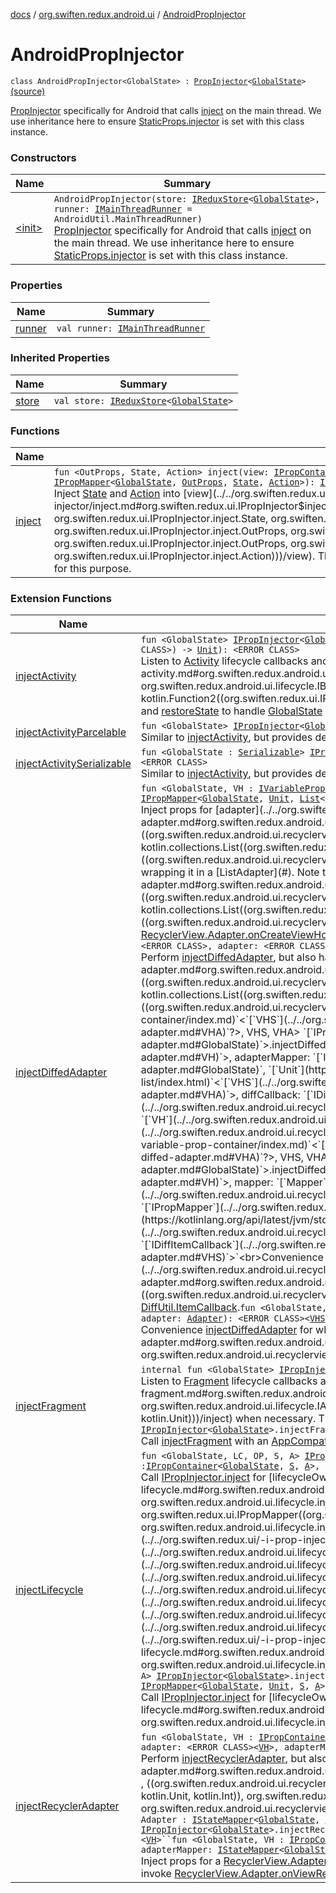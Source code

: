[docs](../../index.md) / [org.swiften.redux.android.ui](../index.md) / [AndroidPropInjector](./index.md)

# AndroidPropInjector

`class AndroidPropInjector<GlobalState> : `[`PropInjector`](../../org.swiften.redux.ui/-prop-injector/index.md)`<`[`GlobalState`](index.md#GlobalState)`>` [(source)](https://github.com/protoman92/KotlinRedux/tree/master/android/android-ui/src/main/java/org/swiften/redux/android/ui/AndroidPropInjector.kt#L21)

[PropInjector](../../org.swiften.redux.ui/-prop-injector/index.md) specifically for Android that calls [inject](inject.md) on the main thread. We use
inheritance here to ensure [StaticProps.injector](../../org.swiften.redux.ui/-static-props/injector.md) is set with this class instance.

### Constructors

| Name | Summary |
|---|---|
| [&lt;init&gt;](-init-.md) | `AndroidPropInjector(store: `[`IReduxStore`](../../org.swiften.redux.core/-i-redux-store.md)`<`[`GlobalState`](index.md#GlobalState)`>, runner: `[`IMainThreadRunner`](../../org.swiften.redux.android.util/-android-util/-i-main-thread-runner/index.md)` = AndroidUtil.MainThreadRunner)`<br>[PropInjector](../../org.swiften.redux.ui/-prop-injector/index.md) specifically for Android that calls [inject](inject.md) on the main thread. We use inheritance here to ensure [StaticProps.injector](../../org.swiften.redux.ui/-static-props/injector.md) is set with this class instance. |

### Properties

| Name | Summary |
|---|---|
| [runner](runner.md) | `val runner: `[`IMainThreadRunner`](../../org.swiften.redux.android.util/-android-util/-i-main-thread-runner/index.md) |

### Inherited Properties

| Name | Summary |
|---|---|
| [store](../../org.swiften.redux.ui/-prop-injector/store.md) | `val store: `[`IReduxStore`](../../org.swiften.redux.core/-i-redux-store.md)`<`[`GlobalState`](../../org.swiften.redux.ui/-prop-injector/index.md#GlobalState)`>` |

### Functions

| Name | Summary |
|---|---|
| [inject](inject.md) | `fun <OutProps, State, Action> inject(view: `[`IPropContainer`](../../org.swiften.redux.ui/-i-prop-container/index.md)`<`[`GlobalState`](index.md#GlobalState)`, `[`State`](inject.md#State)`, `[`Action`](inject.md#Action)`>, outProps: `[`OutProps`](inject.md#OutProps)`, mapper: `[`IPropMapper`](../../org.swiften.redux.ui/-i-prop-mapper.md)`<`[`GlobalState`](index.md#GlobalState)`, `[`OutProps`](inject.md#OutProps)`, `[`State`](inject.md#State)`, `[`Action`](inject.md#Action)`>): `[`IReduxSubscription`](../../org.swiften.redux.core/-i-redux-subscription/index.md)<br>Inject [State](../../org.swiften.redux.ui/-i-prop-injector/inject.md#State) and [Action](../../org.swiften.redux.ui/-i-prop-injector/inject.md#Action) into [view](../../org.swiften.redux.ui/-i-prop-injector/inject.md#org.swiften.redux.ui.IPropInjector$inject(org.swiften.redux.ui.IPropContainer((org.swiften.redux.ui.IPropInjector.GlobalState, org.swiften.redux.ui.IPropInjector.inject.State, org.swiften.redux.ui.IPropInjector.inject.Action)), org.swiften.redux.ui.IPropInjector.inject.OutProps, org.swiften.redux.ui.IPropMapper((org.swiften.redux.ui.IPropInjector.GlobalState, org.swiften.redux.ui.IPropInjector.inject.OutProps, org.swiften.redux.ui.IPropInjector.inject.State, org.swiften.redux.ui.IPropInjector.inject.Action)))/view). This method does not handle lifecycles, so platform-specific methods can be defined for this purpose. |

### Extension Functions

| Name | Summary |
|---|---|
| [injectActivity](../../org.swiften.redux.android.ui.lifecycle/inject-activity.md) | `fun <GlobalState> `[`IPropInjector`](../../org.swiften.redux.ui/-i-prop-injector/index.md)`<`[`GlobalState`](../../org.swiften.redux.android.ui.lifecycle/inject-activity.md#GlobalState)`>.injectActivity(application: <ERROR CLASS>, saver: `[`IBundleStateSaver`](../../org.swiften.redux.android.ui.lifecycle/-i-bundle-state-saver/index.md)`<`[`GlobalState`](../../org.swiften.redux.android.ui.lifecycle/inject-activity.md#GlobalState)`>, inject: `[`IPropInjector`](../../org.swiften.redux.ui/-i-prop-injector/index.md)`<`[`GlobalState`](../../org.swiften.redux.android.ui.lifecycle/inject-activity.md#GlobalState)`>.(<ERROR CLASS>) -> `[`Unit`](https://kotlinlang.org/api/latest/jvm/stdlib/kotlin/-unit/index.html)`): <ERROR CLASS>`<br>Listen to [Activity](#) lifecycle callbacks and perform [inject](../../org.swiften.redux.android.ui.lifecycle/inject-activity.md#org.swiften.redux.android.ui.lifecycle$injectActivity(org.swiften.redux.ui.IPropInjector((org.swiften.redux.android.ui.lifecycle.injectActivity.GlobalState)), , org.swiften.redux.android.ui.lifecycle.IBundleStateSaver((org.swiften.redux.android.ui.lifecycle.injectActivity.GlobalState)), kotlin.Function2((org.swiften.redux.ui.IPropInjector((org.swiften.redux.android.ui.lifecycle.injectActivity.GlobalState)), , kotlin.Unit)))/inject) when necessary. We can also declare [saveState](#) and [restoreState](#) to handle [GlobalState](../../org.swiften.redux.android.ui.lifecycle/inject-activity.md#GlobalState) persistence. |
| [injectActivityParcelable](../../org.swiften.redux.android.ui.lifecycle/inject-activity-parcelable.md) | `fun <GlobalState> `[`IPropInjector`](../../org.swiften.redux.ui/-i-prop-injector/index.md)`<`[`GlobalState`](../../org.swiften.redux.android.ui.lifecycle/inject-activity-parcelable.md#GlobalState)`>.injectActivityParcelable(application: <ERROR CLASS>, inject: `[`IPropInjector`](../../org.swiften.redux.ui/-i-prop-injector/index.md)`<`[`GlobalState`](../../org.swiften.redux.android.ui.lifecycle/inject-activity-parcelable.md#GlobalState)`>.(<ERROR CLASS>) -> `[`Unit`](https://kotlinlang.org/api/latest/jvm/stdlib/kotlin/-unit/index.html)`): <ERROR CLASS>`<br>Similar to [injectActivity](../../org.swiften.redux.android.ui.lifecycle/inject-activity.md), but provides default persistence for when [GlobalState](../../org.swiften.redux.android.ui.lifecycle/inject-activity-parcelable.md#GlobalState) is [Parcelable](#) |
| [injectActivitySerializable](../../org.swiften.redux.android.ui.lifecycle/inject-activity-serializable.md) | `fun <GlobalState : `[`Serializable`](http://docs.oracle.com/javase/6/docs/api/java/io/Serializable.html)`> `[`IPropInjector`](../../org.swiften.redux.ui/-i-prop-injector/index.md)`<`[`GlobalState`](../../org.swiften.redux.android.ui.lifecycle/inject-activity-serializable.md#GlobalState)`>.injectActivitySerializable(application: <ERROR CLASS>, inject: `[`IPropInjector`](../../org.swiften.redux.ui/-i-prop-injector/index.md)`<`[`GlobalState`](../../org.swiften.redux.android.ui.lifecycle/inject-activity-serializable.md#GlobalState)`>.(<ERROR CLASS>) -> `[`Unit`](https://kotlinlang.org/api/latest/jvm/stdlib/kotlin/-unit/index.html)`): <ERROR CLASS>`<br>Similar to [injectActivity](../../org.swiften.redux.android.ui.lifecycle/inject-activity.md), but provides default persistence for when [GlobalState](../../org.swiften.redux.android.ui.lifecycle/inject-activity-serializable.md#GlobalState) is [Serializable](http://docs.oracle.com/javase/6/docs/api/java/io/Serializable.html) |
| [injectDiffedAdapter](../../org.swiften.redux.android.ui.recyclerview/inject-diffed-adapter.md) | `fun <GlobalState, VH : `[`IVariablePropContainer`](../../org.swiften.redux.ui/-i-variable-prop-container/index.md)`<`[`VHS`](../../org.swiften.redux.android.ui.recyclerview/inject-diffed-adapter.md#VHS)`, `[`VHA`](../../org.swiften.redux.android.ui.recyclerview/inject-diffed-adapter.md#VHA)`?>, VHS, VHA> `[`IPropInjector`](../../org.swiften.redux.ui/-i-prop-injector/index.md)`<`[`GlobalState`](../../org.swiften.redux.android.ui.recyclerview/inject-diffed-adapter.md#GlobalState)`>.injectDiffedAdapter(adapter: <ERROR CLASS><`[`VH`](../../org.swiften.redux.android.ui.recyclerview/inject-diffed-adapter.md#VH)`>, adapterMapper: `[`IPropMapper`](../../org.swiften.redux.ui/-i-prop-mapper.md)`<`[`GlobalState`](../../org.swiften.redux.android.ui.recyclerview/inject-diffed-adapter.md#GlobalState)`, `[`Unit`](https://kotlinlang.org/api/latest/jvm/stdlib/kotlin/-unit/index.html)`, `[`List`](https://kotlinlang.org/api/latest/jvm/stdlib/kotlin.collections/-list/index.html)`<`[`VHS`](../../org.swiften.redux.android.ui.recyclerview/inject-diffed-adapter.md#VHS)`>?, `[`VHA`](../../org.swiften.redux.android.ui.recyclerview/inject-diffed-adapter.md#VHA)`>, diffCallback: <ERROR CLASS><`[`VHS`](../../org.swiften.redux.android.ui.recyclerview/inject-diffed-adapter.md#VHS)`>): `[`ReduxListAdapter`](../../org.swiften.redux.android.ui.recyclerview/-redux-list-adapter/index.md)`<`[`GlobalState`](../../org.swiften.redux.android.ui.recyclerview/inject-diffed-adapter.md#GlobalState)`, `[`VH`](../../org.swiften.redux.android.ui.recyclerview/inject-diffed-adapter.md#VH)`, `[`VHS`](../../org.swiften.redux.android.ui.recyclerview/inject-diffed-adapter.md#VHS)`, `[`VHA`](../../org.swiften.redux.android.ui.recyclerview/inject-diffed-adapter.md#VHA)`>`<br>Inject props for [adapter](../../org.swiften.redux.android.ui.recyclerview/inject-diffed-adapter.md#org.swiften.redux.android.ui.recyclerview$injectDiffedAdapter(org.swiften.redux.ui.IPropInjector((org.swiften.redux.android.ui.recyclerview.injectDiffedAdapter.GlobalState)), ((org.swiften.redux.android.ui.recyclerview.injectDiffedAdapter.VH)), org.swiften.redux.ui.IPropMapper((org.swiften.redux.android.ui.recyclerview.injectDiffedAdapter.GlobalState, kotlin.Unit, kotlin.collections.List((org.swiften.redux.android.ui.recyclerview.injectDiffedAdapter.VHS)), org.swiften.redux.android.ui.recyclerview.injectDiffedAdapter.VHA)), ((org.swiften.redux.android.ui.recyclerview.injectDiffedAdapter.VHS)))/adapter) with a compatible [VH](../../org.swiften.redux.android.ui.recyclerview/inject-diffed-adapter.md#VH) by wrapping it in a [ListAdapter](#). Note that [adapter](../../org.swiften.redux.android.ui.recyclerview/inject-diffed-adapter.md#org.swiften.redux.android.ui.recyclerview$injectDiffedAdapter(org.swiften.redux.ui.IPropInjector((org.swiften.redux.android.ui.recyclerview.injectDiffedAdapter.GlobalState)), ((org.swiften.redux.android.ui.recyclerview.injectDiffedAdapter.VH)), org.swiften.redux.ui.IPropMapper((org.swiften.redux.android.ui.recyclerview.injectDiffedAdapter.GlobalState, kotlin.Unit, kotlin.collections.List((org.swiften.redux.android.ui.recyclerview.injectDiffedAdapter.VHS)), org.swiften.redux.android.ui.recyclerview.injectDiffedAdapter.VHA)), ((org.swiften.redux.android.ui.recyclerview.injectDiffedAdapter.VHS)))/adapter) does not have to be a [ListAdapter](#) - it can be any [RecyclerView.Adapter](#) as long as it implements [RecyclerView.Adapter.onCreateViewHolder](#).`fun <GlobalState, VH : `[`IVariablePropContainer`](../../org.swiften.redux.ui/-i-variable-prop-container/index.md)`<`[`VHS`](../../org.swiften.redux.android.ui.recyclerview/inject-diffed-adapter.md#VHS)`, `[`VHA`](../../org.swiften.redux.android.ui.recyclerview/inject-diffed-adapter.md#VHA)`?>, VHS, VHA> `[`IPropInjector`](../../org.swiften.redux.ui/-i-prop-injector/index.md)`<`[`GlobalState`](../../org.swiften.redux.android.ui.recyclerview/inject-diffed-adapter.md#GlobalState)`>.injectDiffedAdapter(lifecycleOwner: <ERROR CLASS>, adapter: <ERROR CLASS><`[`VH`](../../org.swiften.redux.android.ui.recyclerview/inject-diffed-adapter.md#VH)`>, adapterMapper: `[`IPropMapper`](../../org.swiften.redux.ui/-i-prop-mapper.md)`<`[`GlobalState`](../../org.swiften.redux.android.ui.recyclerview/inject-diffed-adapter.md#GlobalState)`, `[`Unit`](https://kotlinlang.org/api/latest/jvm/stdlib/kotlin/-unit/index.html)`, `[`List`](https://kotlinlang.org/api/latest/jvm/stdlib/kotlin.collections/-list/index.html)`<`[`VHS`](../../org.swiften.redux.android.ui.recyclerview/inject-diffed-adapter.md#VHS)`>?, `[`VHA`](../../org.swiften.redux.android.ui.recyclerview/inject-diffed-adapter.md#VHA)`>, diffCallback: <ERROR CLASS><`[`VHS`](../../org.swiften.redux.android.ui.recyclerview/inject-diffed-adapter.md#VHS)`>): <ERROR CLASS><`[`VHS`](../../org.swiften.redux.android.ui.recyclerview/inject-diffed-adapter.md#VHS)`, `[`VH`](../../org.swiften.redux.android.ui.recyclerview/inject-diffed-adapter.md#VH)`>`<br>Perform [injectDiffedAdapter](../../org.swiften.redux.android.ui.recyclerview/inject-diffed-adapter.md), but also handle lifecycle with [lifecycleOwner](../../org.swiften.redux.android.ui.recyclerview/inject-diffed-adapter.md#org.swiften.redux.android.ui.recyclerview$injectDiffedAdapter(org.swiften.redux.ui.IPropInjector((org.swiften.redux.android.ui.recyclerview.injectDiffedAdapter.GlobalState)), , ((org.swiften.redux.android.ui.recyclerview.injectDiffedAdapter.VH)), org.swiften.redux.ui.IPropMapper((org.swiften.redux.android.ui.recyclerview.injectDiffedAdapter.GlobalState, kotlin.Unit, kotlin.collections.List((org.swiften.redux.android.ui.recyclerview.injectDiffedAdapter.VHS)), org.swiften.redux.android.ui.recyclerview.injectDiffedAdapter.VHA)), ((org.swiften.redux.android.ui.recyclerview.injectDiffedAdapter.VHS)))/lifecycleOwner)`fun <GlobalState, VH : `[`IVariablePropContainer`](../../org.swiften.redux.ui/-i-variable-prop-container/index.md)`<`[`VHS`](../../org.swiften.redux.android.ui.recyclerview/inject-diffed-adapter.md#VHS)`, `[`VHA`](../../org.swiften.redux.android.ui.recyclerview/inject-diffed-adapter.md#VHA)`?>, VHS, VHA> `[`IPropInjector`](../../org.swiften.redux.ui/-i-prop-injector/index.md)`<`[`GlobalState`](../../org.swiften.redux.android.ui.recyclerview/inject-diffed-adapter.md#GlobalState)`>.injectDiffedAdapter(lifecycleOwner: <ERROR CLASS>, adapter: <ERROR CLASS><`[`VH`](../../org.swiften.redux.android.ui.recyclerview/inject-diffed-adapter.md#VH)`>, adapterMapper: `[`IPropMapper`](../../org.swiften.redux.ui/-i-prop-mapper.md)`<`[`GlobalState`](../../org.swiften.redux.android.ui.recyclerview/inject-diffed-adapter.md#GlobalState)`, `[`Unit`](https://kotlinlang.org/api/latest/jvm/stdlib/kotlin/-unit/index.html)`, `[`List`](https://kotlinlang.org/api/latest/jvm/stdlib/kotlin.collections/-list/index.html)`<`[`VHS`](../../org.swiften.redux.android.ui.recyclerview/inject-diffed-adapter.md#VHS)`>?, `[`VHA`](../../org.swiften.redux.android.ui.recyclerview/inject-diffed-adapter.md#VHA)`>, diffCallback: `[`IDiffItemCallback`](../../org.swiften.redux.android.ui.recyclerview/-i-diff-item-callback/index.md)`<`[`VHS`](../../org.swiften.redux.android.ui.recyclerview/inject-diffed-adapter.md#VHS)`>): <ERROR CLASS><`[`VHS`](../../org.swiften.redux.android.ui.recyclerview/inject-diffed-adapter.md#VHS)`, `[`VH`](../../org.swiften.redux.android.ui.recyclerview/inject-diffed-adapter.md#VH)`>`<br>Instead of [DiffUtil.ItemCallback](#), use [IDiffItemCallback](../../org.swiften.redux.android.ui.recyclerview/-i-diff-item-callback/index.md) to avoid abstract class`fun <GlobalState, Mapper, VH : `[`IVariablePropContainer`](../../org.swiften.redux.ui/-i-variable-prop-container/index.md)`<`[`VHS`](../../org.swiften.redux.android.ui.recyclerview/inject-diffed-adapter.md#VHS)`, `[`VHA`](../../org.swiften.redux.android.ui.recyclerview/inject-diffed-adapter.md#VHA)`?>, VHS, VHA> `[`IPropInjector`](../../org.swiften.redux.ui/-i-prop-injector/index.md)`<`[`GlobalState`](../../org.swiften.redux.android.ui.recyclerview/inject-diffed-adapter.md#GlobalState)`>.injectDiffedAdapter(lifecycleOwner: <ERROR CLASS>, adapter: <ERROR CLASS><`[`VH`](../../org.swiften.redux.android.ui.recyclerview/inject-diffed-adapter.md#VH)`>, mapper: `[`Mapper`](../../org.swiften.redux.android.ui.recyclerview/inject-diffed-adapter.md#Mapper)`): <ERROR CLASS><`[`VHS`](../../org.swiften.redux.android.ui.recyclerview/inject-diffed-adapter.md#VHS)`, `[`VH`](../../org.swiften.redux.android.ui.recyclerview/inject-diffed-adapter.md#VH)`> where Mapper : `[`IPropMapper`](../../org.swiften.redux.ui/-i-prop-mapper.md)`<`[`GlobalState`](../../org.swiften.redux.android.ui.recyclerview/inject-diffed-adapter.md#GlobalState)`, `[`Unit`](https://kotlinlang.org/api/latest/jvm/stdlib/kotlin/-unit/index.html)`, `[`List`](https://kotlinlang.org/api/latest/jvm/stdlib/kotlin.collections/-list/index.html)`<`[`VHS`](../../org.swiften.redux.android.ui.recyclerview/inject-diffed-adapter.md#VHS)`>?, `[`VHA`](../../org.swiften.redux.android.ui.recyclerview/inject-diffed-adapter.md#VHA)`>, Mapper : `[`IDiffItemCallback`](../../org.swiften.redux.android.ui.recyclerview/-i-diff-item-callback/index.md)`<`[`VHS`](../../org.swiften.redux.android.ui.recyclerview/inject-diffed-adapter.md#VHS)`>`<br>Convenience [injectDiffedAdapter](../../org.swiften.redux.android.ui.recyclerview/inject-diffed-adapter.md) for when [mapper](../../org.swiften.redux.android.ui.recyclerview/inject-diffed-adapter.md#org.swiften.redux.android.ui.recyclerview$injectDiffedAdapter(org.swiften.redux.ui.IPropInjector((org.swiften.redux.android.ui.recyclerview.injectDiffedAdapter.GlobalState)), , ((org.swiften.redux.android.ui.recyclerview.injectDiffedAdapter.VH)), org.swiften.redux.android.ui.recyclerview.injectDiffedAdapter.Mapper)/mapper) implements both [IPropMapper](../../org.swiften.redux.ui/-i-prop-mapper.md) and [DiffUtil.ItemCallback](#).`fun <GlobalState, Adapter, VH : `[`IVariablePropContainer`](../../org.swiften.redux.ui/-i-variable-prop-container/index.md)`<`[`VHS`](../../org.swiften.redux.android.ui.recyclerview/inject-diffed-adapter.md#VHS)`, `[`VHA`](../../org.swiften.redux.android.ui.recyclerview/inject-diffed-adapter.md#VHA)`?>, VHS, VHA> `[`IPropInjector`](../../org.swiften.redux.ui/-i-prop-injector/index.md)`<`[`GlobalState`](../../org.swiften.redux.android.ui.recyclerview/inject-diffed-adapter.md#GlobalState)`>.injectDiffedAdapter(lifecycleOwner: <ERROR CLASS>, adapter: `[`Adapter`](../../org.swiften.redux.android.ui.recyclerview/inject-diffed-adapter.md#Adapter)`): <ERROR CLASS><`[`VHS`](../../org.swiften.redux.android.ui.recyclerview/inject-diffed-adapter.md#VHS)`, `[`VH`](../../org.swiften.redux.android.ui.recyclerview/inject-diffed-adapter.md#VH)`> where Adapter : `[`IPropMapper`](../../org.swiften.redux.ui/-i-prop-mapper.md)`<`[`GlobalState`](../../org.swiften.redux.android.ui.recyclerview/inject-diffed-adapter.md#GlobalState)`, `[`Unit`](https://kotlinlang.org/api/latest/jvm/stdlib/kotlin/-unit/index.html)`, `[`List`](https://kotlinlang.org/api/latest/jvm/stdlib/kotlin.collections/-list/index.html)`<`[`VHS`](../../org.swiften.redux.android.ui.recyclerview/inject-diffed-adapter.md#VHS)`>?, `[`VHA`](../../org.swiften.redux.android.ui.recyclerview/inject-diffed-adapter.md#VHA)`>, Adapter : `[`IDiffItemCallback`](../../org.swiften.redux.android.ui.recyclerview/-i-diff-item-callback/index.md)`<`[`VHS`](../../org.swiften.redux.android.ui.recyclerview/inject-diffed-adapter.md#VHS)`>`<br>Convenience [injectDiffedAdapter](../../org.swiften.redux.android.ui.recyclerview/inject-diffed-adapter.md) for when [adapter](../../org.swiften.redux.android.ui.recyclerview/inject-diffed-adapter.md#org.swiften.redux.android.ui.recyclerview$injectDiffedAdapter(org.swiften.redux.ui.IPropInjector((org.swiften.redux.android.ui.recyclerview.injectDiffedAdapter.GlobalState)), , org.swiften.redux.android.ui.recyclerview.injectDiffedAdapter.Adapter)/adapter) implements both [RecyclerView.Adapter](#), [IPropMapper](../../org.swiften.redux.ui/-i-prop-mapper.md) and [DiffUtil.ItemCallback](#). |
| [injectFragment](../../org.swiften.redux.android.ui.lifecycle/inject-fragment.md) | `internal fun <GlobalState> `[`IPropInjector`](../../org.swiften.redux.ui/-i-prop-injector/index.md)`<`[`GlobalState`](../../org.swiften.redux.android.ui.lifecycle/inject-fragment.md#GlobalState)`>.injectFragment(activity: `[`IAppCompatActivity`](../../org.swiften.redux.android.ui.lifecycle/-i-app-compat-activity/index.md)`, inject: `[`IPropInjector`](../../org.swiften.redux.ui/-i-prop-injector/index.md)`<`[`GlobalState`](../../org.swiften.redux.android.ui.lifecycle/inject-fragment.md#GlobalState)`>.(<ERROR CLASS>) -> `[`Unit`](https://kotlinlang.org/api/latest/jvm/stdlib/kotlin/-unit/index.html)`): `[`Unit`](https://kotlinlang.org/api/latest/jvm/stdlib/kotlin/-unit/index.html)<br>Listen to [Fragment](#) lifecycle callbacks and perform [inject](../../org.swiften.redux.android.ui.lifecycle/inject-fragment.md#org.swiften.redux.android.ui.lifecycle$injectFragment(org.swiften.redux.ui.IPropInjector((org.swiften.redux.android.ui.lifecycle.injectFragment.GlobalState)), org.swiften.redux.android.ui.lifecycle.IAppCompatActivity, kotlin.Function2((org.swiften.redux.ui.IPropInjector((org.swiften.redux.android.ui.lifecycle.injectFragment.GlobalState)), , kotlin.Unit)))/inject) when necessary. This injection session automatically disposes of itself when [LifecycleCallback.onDestroy](#) is called.`internal fun <GlobalState> `[`IPropInjector`](../../org.swiften.redux.ui/-i-prop-injector/index.md)`<`[`GlobalState`](../../org.swiften.redux.android.ui.lifecycle/inject-fragment.md#GlobalState)`>.injectFragment(activity: <ERROR CLASS>, inject: `[`IPropInjector`](../../org.swiften.redux.ui/-i-prop-injector/index.md)`<`[`GlobalState`](../../org.swiften.redux.android.ui.lifecycle/inject-fragment.md#GlobalState)`>.(<ERROR CLASS>) -> `[`Unit`](https://kotlinlang.org/api/latest/jvm/stdlib/kotlin/-unit/index.html)`): `[`Unit`](https://kotlinlang.org/api/latest/jvm/stdlib/kotlin/-unit/index.html)<br>Call [injectFragment](../../org.swiften.redux.android.ui.lifecycle/inject-fragment.md) with an [AppCompatActivity](#) wrapped in [App](#) |
| [injectLifecycle](../../org.swiften.redux.android.ui.lifecycle/inject-lifecycle.md) | `fun <GlobalState, LC, OP, S, A> `[`IPropInjector`](../../org.swiften.redux.ui/-i-prop-injector/index.md)`<`[`GlobalState`](../../org.swiften.redux.android.ui.lifecycle/inject-lifecycle.md#GlobalState)`>.injectLifecycle(lifecycleOwner: `[`LC`](../../org.swiften.redux.android.ui.lifecycle/inject-lifecycle.md#LC)`, outProps: `[`OP`](../../org.swiften.redux.android.ui.lifecycle/inject-lifecycle.md#OP)`, mapper: `[`IPropMapper`](../../org.swiften.redux.ui/-i-prop-mapper.md)`<`[`GlobalState`](../../org.swiften.redux.android.ui.lifecycle/inject-lifecycle.md#GlobalState)`, `[`OP`](../../org.swiften.redux.android.ui.lifecycle/inject-lifecycle.md#OP)`, `[`S`](../../org.swiften.redux.android.ui.lifecycle/inject-lifecycle.md#S)`, `[`A`](../../org.swiften.redux.android.ui.lifecycle/inject-lifecycle.md#A)`>): `[`LC`](../../org.swiften.redux.android.ui.lifecycle/inject-lifecycle.md#LC)` where LC : `[`IPropContainer`](../../org.swiften.redux.ui/-i-prop-container/index.md)`<`[`GlobalState`](../../org.swiften.redux.android.ui.lifecycle/inject-lifecycle.md#GlobalState)`, `[`S`](../../org.swiften.redux.android.ui.lifecycle/inject-lifecycle.md#S)`, `[`A`](../../org.swiften.redux.android.ui.lifecycle/inject-lifecycle.md#A)`>, LC : `[`IPropLifecycleOwner`](../../org.swiften.redux.ui/-i-prop-lifecycle-owner/index.md)`<`[`GlobalState`](../../org.swiften.redux.android.ui.lifecycle/inject-lifecycle.md#GlobalState)`>`<br>Call [IPropInjector.inject](../../org.swiften.redux.ui/-i-prop-injector/inject.md) for [lifecycleOwner](../../org.swiften.redux.android.ui.lifecycle/inject-lifecycle.md#org.swiften.redux.android.ui.lifecycle$injectLifecycle(org.swiften.redux.ui.IPropInjector((org.swiften.redux.android.ui.lifecycle.injectLifecycle.GlobalState)), org.swiften.redux.android.ui.lifecycle.injectLifecycle.LC, org.swiften.redux.android.ui.lifecycle.injectLifecycle.OP, org.swiften.redux.ui.IPropMapper((org.swiften.redux.android.ui.lifecycle.injectLifecycle.GlobalState, org.swiften.redux.android.ui.lifecycle.injectLifecycle.OP, org.swiften.redux.android.ui.lifecycle.injectLifecycle.S, org.swiften.redux.android.ui.lifecycle.injectLifecycle.A)))/lifecycleOwner)`fun <GlobalState, LC, OP, S, A> `[`IPropInjector`](../../org.swiften.redux.ui/-i-prop-injector/index.md)`<`[`GlobalState`](../../org.swiften.redux.android.ui.lifecycle/inject-lifecycle.md#GlobalState)`>.injectLifecycle(lifecycleOwner: `[`LC`](../../org.swiften.redux.android.ui.lifecycle/inject-lifecycle.md#LC)`, outProps: `[`OP`](../../org.swiften.redux.android.ui.lifecycle/inject-lifecycle.md#OP)`): `[`LC`](../../org.swiften.redux.android.ui.lifecycle/inject-lifecycle.md#LC)` where LC : `[`IPropContainer`](../../org.swiften.redux.ui/-i-prop-container/index.md)`<`[`GlobalState`](../../org.swiften.redux.android.ui.lifecycle/inject-lifecycle.md#GlobalState)`, `[`S`](../../org.swiften.redux.android.ui.lifecycle/inject-lifecycle.md#S)`, `[`A`](../../org.swiften.redux.android.ui.lifecycle/inject-lifecycle.md#A)`>, LC : `[`IPropLifecycleOwner`](../../org.swiften.redux.ui/-i-prop-lifecycle-owner/index.md)`<`[`GlobalState`](../../org.swiften.redux.android.ui.lifecycle/inject-lifecycle.md#GlobalState)`>, LC : `[`IPropMapper`](../../org.swiften.redux.ui/-i-prop-mapper.md)`<`[`GlobalState`](../../org.swiften.redux.android.ui.lifecycle/inject-lifecycle.md#GlobalState)`, `[`OP`](../../org.swiften.redux.android.ui.lifecycle/inject-lifecycle.md#OP)`, `[`S`](../../org.swiften.redux.android.ui.lifecycle/inject-lifecycle.md#S)`, `[`A`](../../org.swiften.redux.android.ui.lifecycle/inject-lifecycle.md#A)`>`<br>Call [IPropInjector.inject](../../org.swiften.redux.ui/-i-prop-injector/inject.md) for [lifecycleOwner](../../org.swiften.redux.android.ui.lifecycle/inject-lifecycle.md#org.swiften.redux.android.ui.lifecycle$injectLifecycle(org.swiften.redux.ui.IPropInjector((org.swiften.redux.android.ui.lifecycle.injectLifecycle.GlobalState)), org.swiften.redux.android.ui.lifecycle.injectLifecycle.LC, org.swiften.redux.android.ui.lifecycle.injectLifecycle.OP)/lifecycleOwner) but it also implements [IPropMapper](../../org.swiften.redux.ui/-i-prop-mapper.md)`fun <GlobalState, LC, S, A> `[`IPropInjector`](../../org.swiften.redux.ui/-i-prop-injector/index.md)`<`[`GlobalState`](../../org.swiften.redux.android.ui.lifecycle/inject-lifecycle.md#GlobalState)`>.injectLifecycle(lifecycleOwner: `[`LC`](../../org.swiften.redux.android.ui.lifecycle/inject-lifecycle.md#LC)`): `[`LC`](../../org.swiften.redux.android.ui.lifecycle/inject-lifecycle.md#LC)` where LC : `[`IPropContainer`](../../org.swiften.redux.ui/-i-prop-container/index.md)`<`[`GlobalState`](../../org.swiften.redux.android.ui.lifecycle/inject-lifecycle.md#GlobalState)`, `[`S`](../../org.swiften.redux.android.ui.lifecycle/inject-lifecycle.md#S)`, `[`A`](../../org.swiften.redux.android.ui.lifecycle/inject-lifecycle.md#A)`>, LC : `[`IPropLifecycleOwner`](../../org.swiften.redux.ui/-i-prop-lifecycle-owner/index.md)`<`[`GlobalState`](../../org.swiften.redux.android.ui.lifecycle/inject-lifecycle.md#GlobalState)`>, LC : `[`IPropMapper`](../../org.swiften.redux.ui/-i-prop-mapper.md)`<`[`GlobalState`](../../org.swiften.redux.android.ui.lifecycle/inject-lifecycle.md#GlobalState)`, `[`Unit`](https://kotlinlang.org/api/latest/jvm/stdlib/kotlin/-unit/index.html)`, `[`S`](../../org.swiften.redux.android.ui.lifecycle/inject-lifecycle.md#S)`, `[`A`](../../org.swiften.redux.android.ui.lifecycle/inject-lifecycle.md#A)`>`<br>Call [IPropInjector.inject](../../org.swiften.redux.ui/-i-prop-injector/inject.md) for [lifecycleOwner](../../org.swiften.redux.android.ui.lifecycle/inject-lifecycle.md#org.swiften.redux.android.ui.lifecycle$injectLifecycle(org.swiften.redux.ui.IPropInjector((org.swiften.redux.android.ui.lifecycle.injectLifecycle.GlobalState)), org.swiften.redux.android.ui.lifecycle.injectLifecycle.LC)/lifecycleOwner) but it also implements [IPropMapper](../../org.swiften.redux.ui/-i-prop-mapper.md) and out props is [Unit](https://kotlinlang.org/api/latest/jvm/stdlib/kotlin/-unit/index.html). |
| [injectRecyclerAdapter](../../org.swiften.redux.android.ui.recyclerview/inject-recycler-adapter.md) | `fun <GlobalState, VH : `[`IPropContainer`](../../org.swiften.redux.ui/-i-prop-container/index.md)`<`[`GlobalState`](../../org.swiften.redux.android.ui.recyclerview/inject-recycler-adapter.md#GlobalState)`, `[`VHState`](../../org.swiften.redux.android.ui.recyclerview/inject-recycler-adapter.md#VHState)`, `[`VHAction`](../../org.swiften.redux.android.ui.recyclerview/inject-recycler-adapter.md#VHAction)`>, VHState, VHAction> `[`IPropInjector`](../../org.swiften.redux.ui/-i-prop-injector/index.md)`<`[`GlobalState`](../../org.swiften.redux.android.ui.recyclerview/inject-recycler-adapter.md#GlobalState)`>.injectRecyclerAdapter(lifecycleOwner: <ERROR CLASS>, adapter: <ERROR CLASS><`[`VH`](../../org.swiften.redux.android.ui.recyclerview/inject-recycler-adapter.md#VH)`>, adapterMapper: `[`IStateMapper`](../../org.swiften.redux.ui/-i-state-mapper/index.md)`<`[`GlobalState`](../../org.swiften.redux.android.ui.recyclerview/inject-recycler-adapter.md#GlobalState)`, `[`Unit`](https://kotlinlang.org/api/latest/jvm/stdlib/kotlin/-unit/index.html)`, `[`Int`](https://kotlinlang.org/api/latest/jvm/stdlib/kotlin/-int/index.html)`>, vhMapper: `[`IPropMapper`](../../org.swiften.redux.ui/-i-prop-mapper.md)`<`[`GlobalState`](../../org.swiften.redux.android.ui.recyclerview/inject-recycler-adapter.md#GlobalState)`, `[`Int`](https://kotlinlang.org/api/latest/jvm/stdlib/kotlin/-int/index.html)`, `[`VHState`](../../org.swiften.redux.android.ui.recyclerview/inject-recycler-adapter.md#VHState)`, `[`VHAction`](../../org.swiften.redux.android.ui.recyclerview/inject-recycler-adapter.md#VHAction)`>): <ERROR CLASS><`[`VH`](../../org.swiften.redux.android.ui.recyclerview/inject-recycler-adapter.md#VH)`>`<br>Perform [injectRecyclerAdapter](../../org.swiften.redux.android.ui.recyclerview/inject-recycler-adapter.md), but also handle lifecycle with [lifecycleOwner](../../org.swiften.redux.android.ui.recyclerview/inject-recycler-adapter.md#org.swiften.redux.android.ui.recyclerview$injectRecyclerAdapter(org.swiften.redux.ui.IPropInjector((org.swiften.redux.android.ui.recyclerview.injectRecyclerAdapter.GlobalState)), , ((org.swiften.redux.android.ui.recyclerview.injectRecyclerAdapter.VH)), org.swiften.redux.ui.IStateMapper((org.swiften.redux.android.ui.recyclerview.injectRecyclerAdapter.GlobalState, kotlin.Unit, kotlin.Int)), org.swiften.redux.ui.IPropMapper((org.swiften.redux.android.ui.recyclerview.injectRecyclerAdapter.GlobalState, kotlin.Int, org.swiften.redux.android.ui.recyclerview.injectRecyclerAdapter.VHState, org.swiften.redux.android.ui.recyclerview.injectRecyclerAdapter.VHAction)))/lifecycleOwner)`fun <GlobalState, Adapter : `[`IStateMapper`](../../org.swiften.redux.ui/-i-state-mapper/index.md)`<`[`GlobalState`](../../org.swiften.redux.android.ui.recyclerview/inject-recycler-adapter.md#GlobalState)`, `[`Unit`](https://kotlinlang.org/api/latest/jvm/stdlib/kotlin/-unit/index.html)`, `[`Int`](https://kotlinlang.org/api/latest/jvm/stdlib/kotlin/-int/index.html)`>, VH : `[`IPropContainer`](../../org.swiften.redux.ui/-i-prop-container/index.md)`<`[`GlobalState`](../../org.swiften.redux.android.ui.recyclerview/inject-recycler-adapter.md#GlobalState)`, `[`VHState`](../../org.swiften.redux.android.ui.recyclerview/inject-recycler-adapter.md#VHState)`, `[`VHAction`](../../org.swiften.redux.android.ui.recyclerview/inject-recycler-adapter.md#VHAction)`>, VHState, VHAction> `[`IPropInjector`](../../org.swiften.redux.ui/-i-prop-injector/index.md)`<`[`GlobalState`](../../org.swiften.redux.android.ui.recyclerview/inject-recycler-adapter.md#GlobalState)`>.injectRecyclerAdapter(lifecycleOwner: <ERROR CLASS>, adapter: `[`Adapter`](../../org.swiften.redux.android.ui.recyclerview/inject-recycler-adapter.md#Adapter)`, vhMapper: `[`IPropMapper`](../../org.swiften.redux.ui/-i-prop-mapper.md)`<`[`GlobalState`](../../org.swiften.redux.android.ui.recyclerview/inject-recycler-adapter.md#GlobalState)`, `[`Int`](https://kotlinlang.org/api/latest/jvm/stdlib/kotlin/-int/index.html)`, `[`VHState`](../../org.swiften.redux.android.ui.recyclerview/inject-recycler-adapter.md#VHState)`, `[`VHAction`](../../org.swiften.redux.android.ui.recyclerview/inject-recycler-adapter.md#VHAction)`>): <ERROR CLASS><`[`VH`](../../org.swiften.redux.android.ui.recyclerview/inject-recycler-adapter.md#VH)`>``fun <GlobalState, VH : `[`IPropContainer`](../../org.swiften.redux.ui/-i-prop-container/index.md)`<`[`GlobalState`](../../org.swiften.redux.android.ui.recyclerview/inject-recycler-adapter.md#GlobalState)`, `[`VHState`](../../org.swiften.redux.android.ui.recyclerview/inject-recycler-adapter.md#VHState)`, `[`VHAction`](../../org.swiften.redux.android.ui.recyclerview/inject-recycler-adapter.md#VHAction)`>, VHState, VHAction> `[`IPropInjector`](../../org.swiften.redux.ui/-i-prop-injector/index.md)`<`[`GlobalState`](../../org.swiften.redux.android.ui.recyclerview/inject-recycler-adapter.md#GlobalState)`>.injectRecyclerAdapter(adapter: <ERROR CLASS><`[`VH`](../../org.swiften.redux.android.ui.recyclerview/inject-recycler-adapter.md#VH)`>, adapterMapper: `[`IStateMapper`](../../org.swiften.redux.ui/-i-state-mapper/index.md)`<`[`GlobalState`](../../org.swiften.redux.android.ui.recyclerview/inject-recycler-adapter.md#GlobalState)`, `[`Unit`](https://kotlinlang.org/api/latest/jvm/stdlib/kotlin/-unit/index.html)`, `[`Int`](https://kotlinlang.org/api/latest/jvm/stdlib/kotlin/-int/index.html)`>, vhMapper: `[`IPropMapper`](../../org.swiften.redux.ui/-i-prop-mapper.md)`<`[`GlobalState`](../../org.swiften.redux.android.ui.recyclerview/inject-recycler-adapter.md#GlobalState)`, `[`Int`](https://kotlinlang.org/api/latest/jvm/stdlib/kotlin/-int/index.html)`, `[`VHState`](../../org.swiften.redux.android.ui.recyclerview/inject-recycler-adapter.md#VHState)`, `[`VHAction`](../../org.swiften.redux.android.ui.recyclerview/inject-recycler-adapter.md#VHAction)`>): `[`DelegateRecyclerAdapter`](../../org.swiften.redux.android.ui.recyclerview/-delegate-recycler-adapter/index.md)`<`[`GlobalState`](../../org.swiften.redux.android.ui.recyclerview/inject-recycler-adapter.md#GlobalState)`, `[`VH`](../../org.swiften.redux.android.ui.recyclerview/inject-recycler-adapter.md#VH)`, `[`VHState`](../../org.swiften.redux.android.ui.recyclerview/inject-recycler-adapter.md#VHState)`, `[`VHAction`](../../org.swiften.redux.android.ui.recyclerview/inject-recycler-adapter.md#VHAction)`>`<br>Inject props for a [RecyclerView.Adapter](#) with a compatible [VH](../../org.swiften.redux.android.ui.recyclerview/inject-recycler-adapter.md#VH). Note that this does not support lifecycle handling, so we will need to manually set null via [RecyclerView.setAdapter](#) in order to invoke [RecyclerView.Adapter.onViewRecycled](#), e.g. on orientation change. |

